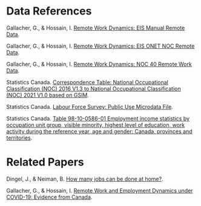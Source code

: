 
# Data References

Gallacher, G., & Hossain, I. [Remote Work Dynamics: EIS Manual Remote Data](https://github.com/guillgall/remotework_dynamics/blob/master/Data/Output/eis_manual_remote.csv).

Gallacher, G., & Hossain, I. [Remote Work Dynamics: EIS ONET NOC Remote Data](https://github.com/guillgall/remotework_dynamics/blob/master/Data/Output/eis_onetnoc_remote.csv).

Gallacher, G., & Hossain, I. [Remote Work Dynamics: NOC 40 Remote Work Data](https://github.com/guillgall/remotework_dynamics/blob/master/Data/Output/NOC_40_remote_work.csv).

Statistics Canada. [Correspondence Table: National Occupational Classification (NOC) 2016 V1.3 to National Occupational Classification (NOC) 2021 V1.0 based on GSIM](https://www.statcan.gc.ca/en/statistical-programs/document/noc2016v1_3-noc2021v1_0).

Statistics Canada. [Labour Force Survey: Public Use Microdata File](https://www150.statcan.gc.ca/n1/pub/71m0001x/71m0001x2021001-eng.htm).

Statistics Canada. [Table 98-10-0586-01 Employment income statistics by occupation unit group, visible minority, highest level of education, work activity during the reference year, age and gender: Canada, provinces and territories](https://www150.statcan.gc.ca/t1/tbl1/en/tv.action?pid=9810058601&geocode=A000011124).


# Related Papers

Dingel, J., & Neiman, B. [How many jobs can be done at home?](https://www.sciencedirect.com/science/article/pii/S0047272720300992).

Gallacher, G., & Hossain, I. [Remote Work and Employment Dynamics under COVID-19: Evidence from Canada](https://utpjournals.press/doi/10.3138/cpp.2020-026).

